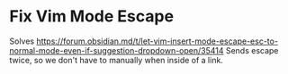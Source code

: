 # Fix Vim Mode Escape

Solves https://forum.obsidian.md/t/let-vim-insert-mode-escape-esc-to-normal-mode-even-if-suggestion-dropdown-open/35414
Sends escape twice, so we don't have to manually when inside of a link.
